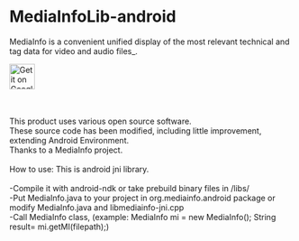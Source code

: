 # MediaInfoLib-android
MediaInfo is a convenient unified display of the most relevant technical and tag data for video and audio files_.

<a href='https://play.google.com/store/apps/details?id=org.mediainfo.android.app&pcampaignid=MKT-Other-global-all-co-prtnr-py-PartBadge-Mar2515-1'><img alt='Get it on Google Play' src='https://play.google.com/intl/en_us/badges/images/generic/en_badge_web_generic.png'  height='45' ></a>

</br>
</br>
This product uses various open source software.</br>
These source code has been modified, including little improvement, extending Android Environment.</br>
Thanks to a MediaInfo project.
</br>
</br>
How to use:
This is android jni library.
</br>
</br>
-Compile it with android-ndk or take prebuild binary files in /libs/<arch></br>
-Put MediaInfo.java to your project in org.mediainfo.android package or modify MediaInfo.java and libmediainfo-jni.cpp</br>
-Call MediaInfo class, (example: MediaInfo mi = new MediaInfo(); String result= mi.getMI(filepath);)</br>
</br>
</br>
